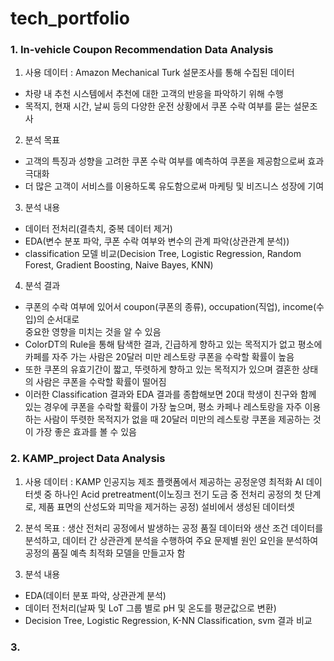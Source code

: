 # tech_portfolio


### 1. In-vehicle Coupon Recommendation Data Analysis

1) 사용 데이터 : Amazon Mechanical Turk 설문조사를 통해 수집된 데이터
  - 차량 내 추천 시스템에서 추천에 대한 고객의 반응을 파악하기 위해 수행
  - 목적지, 현재 시간, 날씨 등의 다양한 운전 상황에서 쿠폰 수락 여부를 묻는 설문조사

2) 분석 목표
  - 고객의 특징과 성향을 고려한 쿠폰 수락 여부를 예측하여 쿠폰을 제공함으로써 효과 극대화
  - 더 많은 고객이 서비스를 이용하도록 유도함으로써 마케팅 및 비즈니스 성장에 기여

3) 분석 내용
  - 데이터 전처리(결측치, 중복 데이터 제거)
  - EDA(변수 분포 파악, 쿠폰 수락 여부와 변수의 관계 파악(상관관계 분석))
  - classification 모델 비교(Decision Tree, Logistic Regression, Random Forest, Gradient Boosting, Naive Bayes, KNN)

4) 분석 결과
  - 쿠폰의 수락 여부에 있어서 coupon(쿠폰의 종류), occupation(직업), income(수입)의 순서대로  
중요한 영향을 미치는 것을 알 수 있음
  - ColorDT의 Rule을 통해 탐색한 결과, 긴급하게 향하고 있는 목적지가 없고 평소에 카페를 자주 가는 사람은 20달러 미만 레스토랑 쿠폰을 수락할 확률이 높음
  - 또한 쿠폰의 유효기간이 짧고, 뚜렷하게 향하고 있는 목적지가 있으며 결혼한 상태의 사람은 쿠폰을 수락할 확률이 떨어짐
  - 이러한 Classification 결과와 EDA 결과를 종합해보면 20대 학생이 친구와 함께 있는 경우에 쿠폰을 수락할 확률이 가장 높으며, 평소 카페나 레스토랑을 자주 이용하는 사람이 뚜렷한 목적지가 없을 때 20달러 미만의 레스토랑 쿠폰을 제공하는 것이 가장 좋은 효과를 볼 수 있음


### 2. KAMP_project Data Analysis

1) 사용 데이터 : KAMP 인공지능 제조 플랫폼에서 제공하는 공정운영 최적화 AI 데이터셋 중 하나인 Acid pretreatment(이노징크 전기 도금 중 전처리 공정의 첫 단계로, 제품 표면의 산성도와 피막을 제거하는 공정) 설비에서 생성된 데이터셋

2) 분석 목표 : 생산 전처리 공정에서 발생하는 공정 품질 데이터와 생산 조건 데이터를 분석하고, 데이터 간 상관관계 분석을 수행하여 주요 문제별 원인 요인을 분석하여 공정의 품질 예측 최적화 모델을 만들고자 함

3) 분석 내용
  - EDA(데이터 분포 파악, 상관관계 분석)
  - 데이터 전처리(날짜 및 LoT 그룹 별로 pH 및 온도를 평균값으로 변환)
  - Decision Tree, Logistic Regression, K-NN Classification, svm 결과 비교


### 3. 
